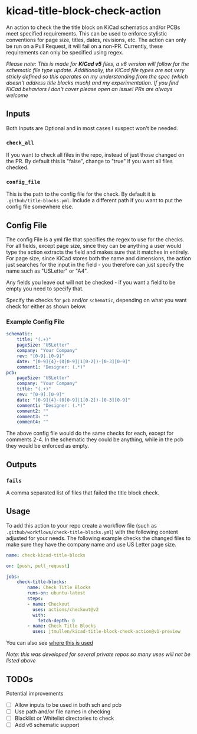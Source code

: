 # kicad-title-block-check-action
An action to check the the title block on KiCad schematics and/or PCBs meet specified requirements. This can be used to enforce stylistic conventions for page size, titles, dates, revisions, etc. The action can only be run on a Pull Request, it will fail on a non-PR. 
Currently, these requirements can only be specified using regex.

*Please note: This is made for **KiCad v5** files, a v6 version will follow for the schematic file type update. Additionally, the KiCad file types are not very stricly defined so this operates on my understanding from the spec (which doesn't address title blocks much) and my experimentation. If you find KiCad behaviors I don't cover please open an issue! PRs are always welcome*

## Inputs
Both Inputs are Optional and in most cases I suspect won't be needed. 

### `check_all`
If you want to check all files in the repo, instead of just those changed on the PR. By default this is "false", change to "true" if you want all files checked. 

### `config_file`
This is the path to the config file for the check. By default it is `.github/title-blocks.yml`. Include a different path if you want to put the config file somewhere else. 

## Config File
The config File is a yml file that specifies the regex to use for the checks. For all fields, except page size, since they can be anything a user would type the action extracts the field and makes sure that it matches in entirely. For page size, since KiCad stores both the name and dimensions, the action just searches for the input in the field - you therefore can just specify the name such as "USLetter" or "A4". 

Any fields you leave out will not be checked - if you want a field to be empty you need to specify that. 

Specify the checks for `pcb` and/or `schematic`, depending on what you want check for either as shown below. 

### Example Config File

```yml
schematic:
    title: "(.+)"
    pageSize: "USLetter"
    company: "Your Company"
	rev: "[0-9].[0-9]"
    date: "[0-9]{4}-(0[0-9]|1[0-2])-[0-3][0-9]"
    comment1: "Designer: (.*)"
pcb:
    pageSize: "USLetter"
    company: "Your Company"
    title: "(.+)"
	rev: "[0-9].[0-9]"
    date: "[0-9]{4}-(0[0-9]|1[0-2])-[0-3][0-9]"
    comment1: "Designer: (.*)"
    comment2: ""
    comment3: ""
    comment4: "" 
```

The above config file would do the same checks for each, except for comments 2-4. In the schematic they could be anything, while in the pcb they would be enforced as empty. 

## Outputs
### `fails`
A comma separated list of files that failed the title block check.


## Usage
To add this action to your repo create a workflow file (such as `.github/workflows/check-title-blocks.yml`) with the following content adjusted for your needs. The following example checks the changed files to make sure they have the company name and use US Letter page size.

```yml
name: check-kicad-title-blocks

on: [push, pull_request]

jobs:
    check-title-blocks:
        name: Check Title Blocks
        runs-on: ubuntu-latest
        steps:
        - name: Checkout
          uses: actions/checkout@v2
		  with:
			fetch-depth: 0
        - name: Check Title Blocks
          uses: jtmullen/kicad-title-block-check-action@v1-preview
```

You can also see [where this is used](https://github.com/search?l=YAML&q=kicad-title-block-check-action&type=Code)

*Note: this was developed for several private repos so many uses will not be listed above*

## TODOs
Potential improvements
- [ ] Allow inputs to be used in both sch and pcb
- [ ] Use path and/or file names in checking
- [ ] Blacklist or Whitelist directories to check
- [ ] Add v6 schematic support
